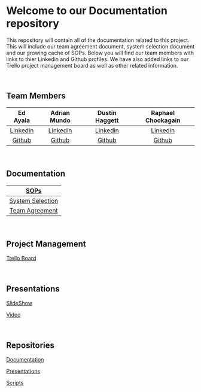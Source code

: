 <br>

# Welcome to our Documentation repository

This repository will contain all of the documentation related to this project. This will include our team agreement document, system selection document and our growing cache of SOPs. Below you will find our team members with links to thier Linkedin and Github profiles. We have also added links to our Trello project management board as well as other related information.

<br>

## Team Members

| Ed Ayala | Adrian Mundo | Dustin Haggett | Raphael Chookagain |
|:----------------------:|:-----------------------:|:----------------------:|:----------------------:|
| [Linkedin](https://www.linkedin.com/in/eddie-ayala3/) | [Linkedin](http://linkedin.com/in/adrian-mundo) | [Linkedin](https://www.linkedin.com/in/dustinhaggett) | [Linkedin](https://www.linkedin.com/in/raphaelchookagian/) |
| [Github](https://github.com/EdMandoo1) | [Github](https://github.com/amundo1) | [Github](https://github.com/dustinhaggett) | [Github](https://github.com/cesarderio) |

<br>

## Documentation

| [SOPs](https://github.com/knonsense/Documentation/tree/dev/SOPs) |
|:-----------------------:|
|  [System Selection](./SystemSelection.md) |
| [Team Agreement](./TeamAgreement.md) |

<br>

## Project Management

[Trello Board](https://trello.com/b/vUcQohwr/project-management)

<br>

## Presentations

[SlideShow](https://github.com/knonsense/Presentations/blob/main/TeamKnonSense.pdf)

[Video]()

<br>

## Repositories

[Documentation](https://github.com/knonsense/Documentation)

[Presentations](https://github.com/knonsense/Presentations)

[Scripts](https://github.com/knonsense/Scripts)
